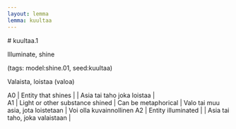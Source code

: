 ```yaml
---
layout: lemma
lemma: kuultaa
---
```


<div class="sense">
# <span class="sensename">kuultaa.1</span>

<span class="description">Illuminate, shine</span>

(tags: model:shine.01, seed:kuultaa)

<span class="description">Valaista, loistaa (valoa)</span>



A0 | Entity that shines |   | Asia tai taho joka loistaa |  
A1 | Light or other substance shined | Can be metaphorical | Valo tai muu asia, jota loistetaan | Voi olla kuvainnollinen
A2 | Entity illuminated |   | Asia tai taho, joka valaistaan |  

</div>

